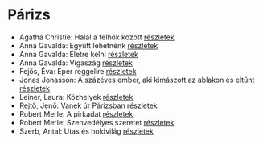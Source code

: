 # Párizs

- Agatha Christie: Halál a felhők között [részletek](_details/%7Bopf.creator%7D.md#id_69)
- Anna Gavalda: Együtt lehetnénk [részletek](_details/%7Bopf.creator%7D.md#id_1306)
- Anna Gavalda: Életre kelni [részletek](_details/%7Bopf.creator%7D.md#id_1303)
- Anna Gavalda: Vigaszág [részletek](_details/%7Bopf.creator%7D.md#id_15)
- Fejős, Éva: Eper reggelire [részletek](_details/%7Bopf.creator%7D.md#id_17)
- Jonas Jonasson: A százéves ember, aki kimászott az ablakon és eltűnt [részletek](_details/%7Bopf.creator%7D.md#id_383)
- Leiner, Laura: Közhelyek [részletek](_details/%7Bopf.creator%7D.md#id_1481)
- Rejtő, Jenő: Vanek úr Párizsban [részletek](_details/%7Bopf.creator%7D.md#id_153)
- Robert Merle: A pirkadat [részletek](_details/%7Bopf.creator%7D.md#id_324)
- Robert Merle: Szenvedélyes szeretet [részletek](_details/%7Bopf.creator%7D.md#id_338)
- Szerb, Antal: Utas és holdvilág [részletek](_details/%7Bopf.creator%7D.md#id_387)